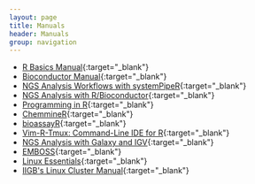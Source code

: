 ```yaml
---
layout: page
title: Manuals
header: Manuals
group: navigation
---
```


* [R Basics Manual](http://manuals.bioinformatics.ucr.edu/home/R_BioCondManual){:target="_blank"}
* [Bioconductor Manual](http://manuals.bioinformatics.ucr.edu/home/R_BioCondManual#BIOCONPROGRAMS){:target="_blank"}
* [NGS Analysis Workflows with systemPipeR](https://htmlpreview.github.io/?https://github.com/tgirke/systemPipeR/blob/master/vignettes/systemPipeR.html){:target="_blank"}
* [NGS Analysis with R/Bioconductor](http://manuals.bioinformatics.ucr.edu/home/ht-seq){:target="_blank"}
* [Programming in R](http://manuals.bioinformatics.ucr.edu/home/programming-in-r){:target="_blank"}
* [ChemmineR](http://www.bioconductor.org/packages/devel/bioc/vignettes/ChemmineR/inst/doc/ChemmineR.html){:target="_blank"}
* [bioassayR](http://master.bioconductor.org/packages/devel/bioc/vignettes/bioassayR/inst/doc/bioassayR.html){:target="_blank"}
* [Vim-R-Tmux: Command-Line IDE for R](http://manuals.bioinformatics.ucr.edu/home/programming-in-r/vim-r){:target="_blank"}
* [NGS Analysis with Galaxy and IGV](http://manuals.bioinformatics.ucr.edu/home/gui-ngs-analysis){:target="_blank"}
* [EMBOSS](http://manuals.bioinformatics.ucr.edu/home/emboss){:target="_blank"}
* [Linux Essentials](http://manuals.bioinformatics.ucr.edu/home/linux-basics){:target="_blank"}
* [IIGB's Linux Cluster Manual](http://manuals.bioinformatics.ucr.edu/home/hpc){:target="_blank"}

